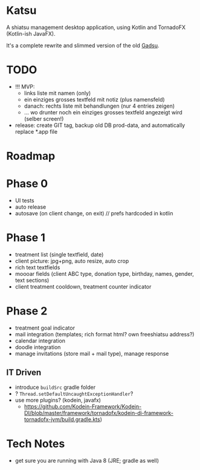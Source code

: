 # Katsu

A shiatsu management desktop application, using Kotlin and TornadoFX (Kotlin-ish JavaFX).

It's a complete rewrite and slimmed version of the old [Gadsu](https://github.com/christophpickl/gadsu).

# TODO

* !!! MVP:
    * links liste mit namen (only)
    * ein einziges grosses textfeld mit notiz (plus namensfeld)
    * danach: rechts liste mit behandlungen (nur 4 entries zeigen)
    * ... wo drunter noch ein einziges grosses textfeld angezeigt wird (selber screen!)
* release: create GIT tag, backup old DB prod-data, and automatically replace *.app file

# Roadmap

# Phase 0
* UI tests
* auto release
* autosave (on client change, on exit)
// prefs hardcoded in kotlin

# Phase 1
* treatment list (single textfield, date)
* client picture: jpg+png, auto resize, auto crop
* rich text textfields
* moooar fields (client ABC type, donation type, birthday, names, gender, text sections) 
* client treatment cooldown, treatment counter indicator

# Phase 2
* treatment goal indicator
* mail integration (templates; rich format html? own freeshiatsu address?) 
* calendar integration
* doodle integration
* manage invitations (store mail + mail type), manage response

## IT Driven

* introduce `buildSrc` gradle folder
* ? `Thread.setDefaultUncaughtExceptionHandler`?
* use more plugins? (kodein, javafx)
    * https://github.com/Kodein-Framework/Kodein-DI/blob/master/framework/tornadofx/kodein-di-framework-tornadofx-jvm/build.gradle.kts)

# Tech Notes

* get sure you are running with Java 8 (JRE; gradle as well)
